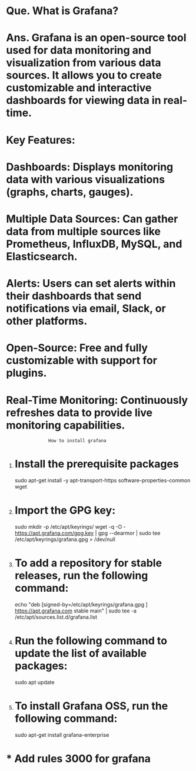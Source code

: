 # Que.  What is Grafana?
# Ans.  Grafana is an open-source tool used for data monitoring and visualization from various data sources. It allows you to create customizable and interactive dashboards for viewing data in real-time.
 
 #  Key Features:
 #  Dashboards: Displays monitoring data with various visualizations (graphs, charts, gauges).
 # Multiple Data Sources: Can gather data from multiple sources like Prometheus, InfluxDB, MySQL, and Elasticsearch.
 # Alerts: Users can set alerts within their dashboards that send notifications via email, Slack, or other platforms.
 # Open-Source: Free and fully customizable with support for plugins.
 # Real-Time Monitoring: Continuously refreshes data to provide live monitoring capabilities.

                                                  
                    How to install grafana

1. # Install the prerequisite packages
    sudo apt-get install -y apt-transport-https software-properties-common wget

2. # Import the GPG key:
    sudo mkdir -p /etc/apt/keyrings/
wget -q -O - https://apt.grafana.com/gpg.key | gpg --dearmor | sudo tee /etc/apt/keyrings/grafana.gpg > /dev/null 

3. # To add a repository for stable releases, run the following command:
    echo "deb [signed-by=/etc/apt/keyrings/grafana.gpg ] https://apt.grafana.com stable main" | sudo tee -a /etc/apt/sources.list.d/grafana.list

4. # Run the following command to update the list of available packages:    
    sudo apt update
   
5. # To install Grafana OSS, run the following command:
    sudo apt-get install grafana-enterprise

# * Add rules 3000 for grafana